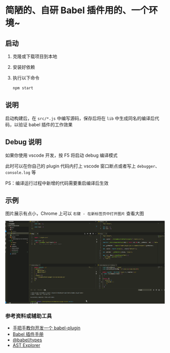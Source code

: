 # 简陋的、自研 Babel 插件用的、一个环境~

## 启动

1. 克隆或下载项目到本地

2. 安装好依赖

3. 执行以下命令
    ```bash
    npm start
    ```

## 说明

启动构建后，在 `src/*.js` 中编写源码，保存后将在 `lib` 中生成同名的编译后代码，以验证 babel 插件的工作效果

## Debug 说明

如果你使用 vscode 开发，按 F5 将启动 debug 编译模式

此时可以在你自己的 plugin 代码内打上 vscode 窗口断点或者写上 `debugger`、`console.log` 等

PS：编译运行过程中新增的代码需要重启编译后生效

## 示例

图片展示有点小，Chrome 上可以 `右键 - 在新标签页中打开图片` 查看大图

<img src="./docs/babel-plugin-tester.gif">

### 参考资料或辅助工具

- [手把手教你开发一个 babel-plugin](https://segmentfault.com/a/1190000016459270)
- [Babel 插件手册](https://github.com/jamiebuilds/babel-handbook/blob/master/translations/zh-Hans/plugin-handbook.md)
- [@babel/types](https://babeljs.io/docs/en/babel-types)
- [AST Explorer](https://astexplorer.net/)

